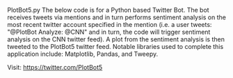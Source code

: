 PlotBot5.py
The below code is for a Python based Twitter Bot. The bot receives tweets via mentions and in turn performs sentiment analysis on the most recent twitter account specified in the mention (i.e. a user tweets: "@PlotBot Analyze: @CNN" and in turn, the code will trigger sentiment analysis on the CNN twitter feed). A plot from the sentiment analysis is then tweeted to the PlotBot5 twitter feed. Notable libraries used to complete this application include: Matplotlib, Pandas, and Tweepy.

Visit: https://twitter.com/PlotBot5
